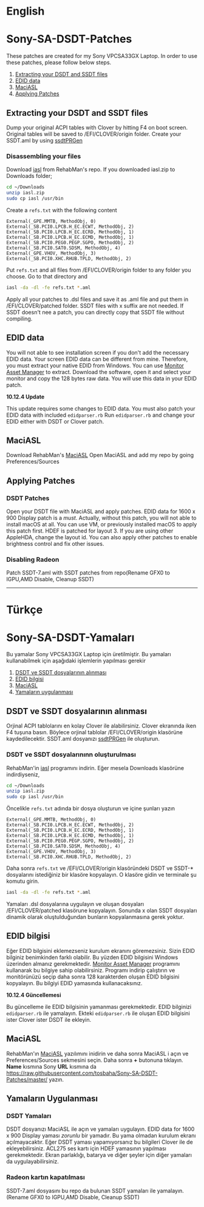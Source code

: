 # English
# Sony-SA-DSDT-Patches
These patches are created for my Sony VPCSA33GX Laptop. In order to use these patches, please follow below steps.

1. [Extracting your DSDT and SSDT files](#extracting-your-dsdt-and-ssdt-files)
2. [EDID data](#edid-data)
3. [MaciASL](#maciasl)
4. [Applying Patches](#applying-patches)

## Extracting your DSDT and SSDT files
Dump your original ACPI tables with Clover by hitting F4 on boot screen. Original tables will be saved to /EFI/CLOVER/origin folder. Create your SSDT.aml by using [ssdtPRGen](https://github.com/Piker-Alpha/ssdtPRGen.sh)
### Disassembling your files
Download [iasl](https://bitbucket.org/RehabMan/acpica/downloads) from RehabMan's repo. If you downloaded iasl.zip to Downloads folder;

```bash
cd ~/Downloads
unzip iasl.zip
sudo cp iasl /usr/bin
```

Create a `refs.txt` with the following content

```
External(_GPE.MMTB, MethodObj, 0)
External(_SB.PCI0.LPCB.H_EC.ECWT, MethodObj, 2)
External(_SB.PCI0.LPCB.H_EC.ECRD, MethodObj, 1)
External(_SB.PCI0.LPCB.H_EC.ECMD, MethodObj, 1)
External(_SB.PCI0.PEG0.PEGP.SGPO, MethodObj, 2)
External(_SB.PCI0.SAT0.SDSM, MethodObj, 4)
External(_GPE.VHOV, MethodObj, 3)
External(_SB.PCI0.XHC.RHUB.TPLD, MethodObj, 2)
```

Put `refs.txt` and all files from /EFI/CLOVER/origin folder to any folder you choose. Go to that directory and

```bash
iasl -da -dl -fe refs.txt *.aml
```

Apply all your patches to .dsl files and save it as .aml file and put them in /EFI/CLOVER/patched folder. SSDT files with x suffix are not needed. If SSDT doesn't nee a patch, you can directly copy that SSDT file without compiling.

## EDID data
You will not able to see installation screen if you don't add the necessary EDID data. Your screen EDID data can be different from mine. Therefore, you must extract your native EDID from Windows. You can use [Monitor Asset Manager](http://www.entechtaiwan.com/util/moninfo.shtm) to extract. Download the software, open it and select your monitor and copy the 128 bytes raw data. You will use this data in your EDID patch.

**10.12.4 Update**

This update requires some changes to EDID data. You must also patch your EDID data with included `edidparser.rb` Run `edidparser.rb` and change your EDID either with DSDT or Clover patch.

## MaciASL
Download RehabMan's [MaciASL](https://bitbucket.org/RehabMan/os-x-maciasl-patchmatic/downloads) Open MaciASL and add my repo by going Preferences/Sources
## Applying Patches
### DSDT Patches
Open your DSDT file with MaciASL and apply patches. EDID data for 1600 x 900 Display patch is a *must*. Actually, without this patch, you will not able to install macOS at all. You can use VM, or previously installed macOS to apply this patch first. HDEF is patched for layout 3. If you are using other AppleHDA, change the layout id. You can also apply other patches to enable brightness control and fix other issues. 

### Disabling Radeon
Patch SSDT-7.aml with SSDT patches from repo(Rename GFX0 to IGPU,AMD Disable, Cleanup SSDT)

---

# Türkçe
# Sony-SA-DSDT-Yamaları

Bu yamalar Sony VPCSA33GX Laptop için üretilmiştir. Bu yamaları kullanabilmek için aşağıdaki işlemlerin yapılması gerekir

1. [DSDT ve SSDT dosyalarının alınması](#dsdt-ve-ssdt-dosyalar%C4%B1n%C4%B1n-al%C4%B1nmas%C4%B1)
2. [EDID bilgisi](#edid-bilgisi)
3. [MaciASL](#maciasl-1)
4. [Yamaların uygulanması](#yamalar%C4%B1n-uygulanmas%C4%B1)

## DSDT ve SSDT dosyalarının alınması
Orjinal ACPI tablolarını en kolay Clover ile alabilirsiniz. Clover ekranında iken F4 tuşuna basın. Böylece orjinal tablolar /EFI/CLOVER/origin klasörüne kaydedilecektir. SSDT.aml dosyanızı [ssdtPRGen](https://github.com/Piker-Alpha/ssdtPRGen.sh) ile oluşturun.

### DSDT ve SSDT dosyalarınınn oluşturulması

RehabMan'in [iasl](https://bitbucket.org/RehabMan/acpica/downloads) programını indirin. Eğer mesela Downloads klasörüne indirdiyseniz,

```bash
cd ~/Downloads
unzip iasl.zip
sudo cp iasl /usr/bin
```

Öncelikle `refs.txt` adında bir dosya oluşturun ve içine şunları yazın

```
External(_GPE.MMTB, MethodObj, 0)
External(_SB.PCI0.LPCB.H_EC.ECWT, MethodObj, 2)
External(_SB.PCI0.LPCB.H_EC.ECRD, MethodObj, 1)
External(_SB.PCI0.LPCB.H_EC.ECMD, MethodObj, 1)
External(_SB.PCI0.PEG0.PEGP.SGPO, MethodObj, 2)
External(_SB.PCI0.SAT0.SDSM, MethodObj, 4)
External(_GPE.VHOV, MethodObj, 3)
External(_SB.PCI0.XHC.RHUB.TPLD, MethodObj, 2)
```

Daha sonra `refs.txt` ve /EFI/CLOVER/origin klasöründeki DSDT ve SSDT-* dosyalarını istediğiniz bir klasöre kopyalayın. O klasöre gidin ve terminale şu komutu girin.

```bash
iasl -da -dl -fe refs.txt *.aml
```

Yamaları .dsl dosyalarına uygulayın ve oluşan dosyaları
/EFI/CLOVER/patched klasörune kopyalayın. Sonunda x olan SSDT dosyaları dinamik olarak oluştulduğundan bunların kopyalanmasına gerek yoktur.

## EDID bilgisi
Eğer EDID bilgisini eklemezseniz kurulum ekranını göremezsiniz. Sizin EDID bilginiz benimkinden farklı olabilir. Bu yüzden EDID bilgisini Windows üzerinden almanız gerekmektedir. [Monitor Asset Manager](http://www.entechtaiwan.com/util/moninfo.shtm) programını kullanarak bu bilgiye sahip olabilirsiniz. Programı indirip çalıştırın ve monitörünüzü seçip daha sonra 128 karakterden oluşan EDID bilgisini kopyalayın. Bu bilgiyi EDID yamasında kullanacaksınız.

**10.12.4 Güncellemesi**

Bu güncelleme ile EDID bilgisinin yamanması gerekmektedir. EDID bilginizi `edidparser.rb` ile yamalayın. Ekteki `edidparser.rb` ile oluşan EDID bilgisini ister Clover ister DSDT ile ekleyin.

## MaciASL
RehabMan'ın [MaciASL](https://bitbucket.org/RehabMan/os-x-maciasl-patchmatic/downloads) yazılımını inidirin ve daha sonra MaciASL i açın ve Preferences/Sources sekmesini seçin. Daha sonra __+__ butonuna tıklayın. **Name** kısmına Sony **URL** kısmına da https://raw.githubusercontent.com/tosbaha/Sony-SA-DSDT-Patches/master/ yazın.
## Yamaların Uygulanması
### DSDT Yamaları
DSDT dosyanızı MaciASL ile açın ve yamaları uygulayın. EDID data for 1600 x 900 Display yaması *zorunlu* bir yamadır. Bu yama olmadan kurulum ekranı açılmayacaktır. Eğer DSDT yaması yapamıyorsanız bu bilgileri Clover ile de ekleyebilirsiniz. ACL275 ses kartı için HDEF yamasının yapılması gerekmektedir. Ekran parlaklığı, batarya ve diğer şeyler için diğer yamaları da uygulayabilirsiniz.

### Radeon kartın kapatılması
SSDT-7.aml dosyasını bu repo da bulunan SSDT yamaları ile yamalayın.(Rename GFX0 to IGPU,AMD Disable, Cleanup SSDT)